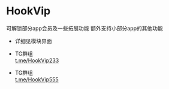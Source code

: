 # HookVip

可解锁部分app会员及一些拓展功能
额外支持小部分app的其他功能

+ 详细见模块界面  

+ TG群组  
[t.me/HookVip233](https://t.me/HookVip233)  
+ TG群组  
[t.me/HookVip555](https://t.me/HookVip555)  
